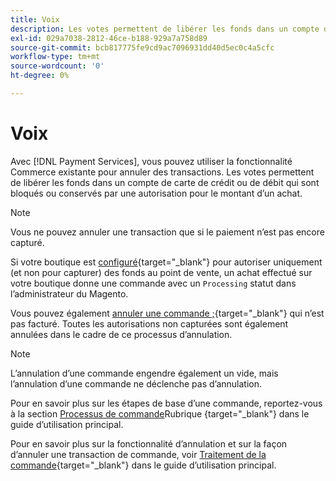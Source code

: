 ```yaml
---
title: Voix
description: Les votes permettent de libérer les fonds dans un compte de carte de crédit ou de débit qui sont bloqués ou conservés par une autorisation pour le montant d’un achat.
exl-id: 029a7038-2812-46ce-b188-929a7a758d89
source-git-commit: bcb817775fe9cd9ac7096931dd40d5ec0c4a5cfc
workflow-type: tm+mt
source-wordcount: '0'
ht-degree: 0%

---
```


# Voix

Avec [!DNL Payment Services], vous pouvez utiliser la fonctionnalité Commerce existante pour annuler des transactions. Les votes permettent de libérer les fonds dans un compte de carte de crédit ou de débit qui sont bloqués ou conservés par une autorisation pour le montant d’un achat.

>[!NOTE]
>
>Vous ne pouvez annuler une transaction que si le paiement n’est pas encore capturé.

Si votre boutique est [configuré](https://docs.magento.com/user-guide/configuration/sales/payment-methods.html#payment-actions){target=&quot;_blank&quot;} pour autoriser uniquement (et non pour capturer) des fonds au point de vente, un achat effectué sur votre boutique donne une commande avec un `Processing` statut dans l’administrateur du Magento.

Vous pouvez également [annuler une commande ;](https://docs.magento.com/user-guide/sales/order-update.html#cancel-a-pending-order){target=&quot;_blank&quot;} qui n’est pas facturé. Toutes les autorisations non capturées sont également annulées dans le cadre de ce processus d’annulation.

>[!NOTE]
>
>L’annulation d’une commande engendre également un vide, mais l’annulation d’une commande ne déclenche pas d’annulation.

Pour en savoir plus sur les étapes de base d’une commande, reportez-vous à la section [Processus de commande](https://docs.magento.com/user-guide/sales/order-workflow.html)Rubrique {target=&quot;_blank&quot;} dans le guide d’utilisation principal.

Pour en savoir plus sur la fonctionnalité d’annulation et sur la façon d’annuler une transaction de commande, voir [Traitement de la commande](https://docs.magento.com/user-guide/sales/order-processing.html){target=&quot;_blank&quot;} dans le guide d’utilisation principal.
